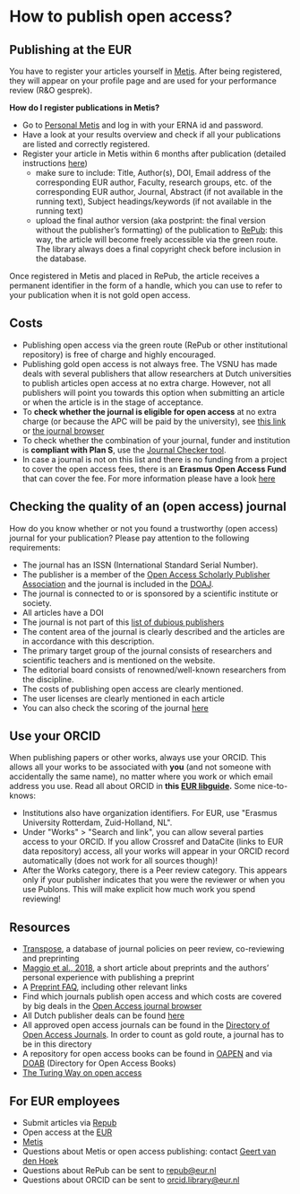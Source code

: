 # How to publish open access?

## Publishing at the EUR
You have to register your articles yourself in [Metis](https://metis.ru.nl/federation/login/personalmetis). After being registered, they will appear on your profile page and are used for your performance review (R&O gesprek). 

**How do I register publications in Metis?**

- Go to [Personal Metis](https://metis.ru.nl/federation/login/personalmetis) and log in with your ERNA id and password.
- Have a look at your results overview and check if all your publications are listed and correctly registered.
- Register your article in Metis within 6 months after publication (detailed instructions [here](https://my.eur.nl/en/essb-employee/research-0/research-publishing-impact/personal-metis))
  - make sure to include: Title, Author(s), DOI, Email address of the corresponding EUR author, Faculty, research groups, etc. of the corresponding EUR author, Journal, Abstract (if not available in the running text), Subject headings/keywords (if not available in the running text)
  - upload the final author version (aka postprint: the final version without the publisher’s formatting) of the publication to [RePub](https://repub.eur.nl/page/1/): this way, the article will become freely accessible via the green route. The library always does a final copyright check before inclusion in the database.

Once registered in Metis and placed in RePub, the article receives a permanent identifier in the form of a handle, which you can use to refer to your publication when it is not gold open access.

## Costs

- Publishing open access via the green route (RePub or other institutional repository) is free of charge and highly encouraged.
- Publishing gold open access is not always free. The VSNU has made deals with several publishers that allow researchers at Dutch universities to publish articles open access at no extra charge. However, not all publishers will point you towards this option when submitting an article or when the article is in the stage of acceptance. 
- To **check whether the journal is eligible for open access** at no extra charge (or because the APC will be paid by the university), see [this link](https://www.openaccess.nl/en/in-the-netherlands/publisher-deals) or [the journal browser](http://library.wur.nl/WebQuery/eurbrowser?q=*)
- To check whether the combination of your journal, funder and institution is **compliant with Plan S**, use the [Journal Checker tool](http://journalcheckertool.org/).
- In case a journal is not on this list and there is no funding from a project to cover the open access fees, there is an **Erasmus Open Access Fund** that can cover the fee. For more information please have a look [here](https://www.eur.nl/en/research-support/open-access/erasmus-open-access-fund)

## Checking the quality of an (open access) journal

How do you know whether or not you found a trustworthy (open access) journal for your publication? Please pay attention to the following requirements:

- The journal has an ISSN (International Standard Serial Number).
- The publisher is a member of the [Open Access Scholarly Publisher Association](https://oaspa.org/) and the journal is included in the [DOAJ](https://doaj.org/).
- The journal is connected to or is sponsored by a scientific institute or society.
- All articles have a DOI
- The journal is not part of this [list of dubious publishers](https://web.archive.org/web/20170112125427/https://scholarlyoa.com/publishers/)
- The content area of the journal is clearly described and the articles are in accordance with this description.
- The primary target group of the journal consists of researchers and scientific teachers and is mentioned on the website.
- The editorial board consists of renowned/well-known researchers from the discipline.
- The costs of publishing open access are clearly mentioned.
- The user licenses are clearly mentioned in each article
- You can also check the scoring of the journal [here](http://www.qoam.eu/journals)



## Use your ORCID

When publishing papers or other works, always use your ORCID. This allows all your works to be associated with **you** (and not someone with accidentally the same name), no matter where you work or which email address you use. Read all about ORCID in **this [EUR libguide](https://libguides.eur.nl/ORCID/home).** Some nice-to-knows:

- Institutions also have organization identifiers. For EUR, use "Erasmus University Rotterdam, Zuid-Holland, NL". 
- Under "Works" > "Search and link", you can allow several parties access to your ORCID. If you allow Crossref and DataCite (links to EUR data repository) access, all your works will appear in your ORCID record automatically (does not work for all sources though)! 
- After the Works category, there is a Peer review category. This appears only if your publisher indicates that you were the reviewer or when you use Publons. This will make explicit how much work you spend reviewing! 



## Resources

-	[Transpose](https://transpose-publishing.github.io/#/), a database of journal policies on peer review, co-reviewing and preprinting
-	[Maggio et al., 2018](https://doi.org/10.1007/s40037-018-0451-8), a short article about preprints and the authors’ personal experience with publishing a preprint
-	A [Preprint FAQ](https://help.osf.io/hc/en-us/articles/360019930493-Preprint-FAQs), including other relevant links
- Find which journals publish open access and which costs are covered by big deals in the [Open Access journal browser](http://library.wur.nl/WebQuery/jbrowser?q=*)
- All Dutch publisher deals can be found [here](https://www.openaccess.nl/en/in-the-netherlands/publisher-deals)
- All approved open access journals can be found in the [Directory of Open Access Journals](https://doaj.org/). In order to count as gold route, a journal has to be in this directory
- A repository for open access books can be found in [OAPEN](http://oapen.org/home) and via [DOAB](https://www.doabooks.org/doab?uiLanguage=en) (Directory for Open Access Books)
- [The Turing Way on open access](https://the-turing-way.netlify.com/open_research/04/openaccess.html)

## For EUR employees
- Submit articles via [Repub](https://repub.eur.nl/page/1/)
- Open access at the [EUR](https://www.eur.nl/library/research-support/open-access)
- [Metis](https://my.eur.nl/en/essb-employee/research/research-publishing-impact/personal-metis)
- Questions about Metis or open access publishing: contact [Geert van den Hoek](mailto:vandenhoek@essb.eur.nl) 
- Questions about RePub can be sent to repub@eur.nl
- Questions about ORCID can be sent to orcid.library@eur.nl

